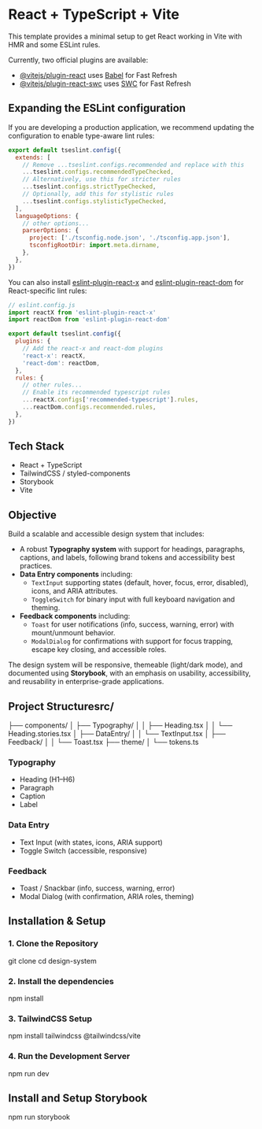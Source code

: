 # React + TypeScript + Vite

This template provides a minimal setup to get React working in Vite with HMR and some ESLint rules.

Currently, two official plugins are available:

- [@vitejs/plugin-react](https://github.com/vitejs/vite-plugin-react/blob/main/packages/plugin-react) uses [Babel](https://babeljs.io/) for Fast Refresh
- [@vitejs/plugin-react-swc](https://github.com/vitejs/vite-plugin-react/blob/main/packages/plugin-react-swc) uses [SWC](https://swc.rs/) for Fast Refresh

## Expanding the ESLint configuration

If you are developing a production application, we recommend updating the configuration to enable type-aware lint rules:

```js
export default tseslint.config({
  extends: [
    // Remove ...tseslint.configs.recommended and replace with this
    ...tseslint.configs.recommendedTypeChecked,
    // Alternatively, use this for stricter rules
    ...tseslint.configs.strictTypeChecked,
    // Optionally, add this for stylistic rules
    ...tseslint.configs.stylisticTypeChecked,
  ],
  languageOptions: {
    // other options...
    parserOptions: {
      project: ['./tsconfig.node.json', './tsconfig.app.json'],
      tsconfigRootDir: import.meta.dirname,
    },
  },
})
```

You can also install [eslint-plugin-react-x](https://github.com/Rel1cx/eslint-react/tree/main/packages/plugins/eslint-plugin-react-x) and [eslint-plugin-react-dom](https://github.com/Rel1cx/eslint-react/tree/main/packages/plugins/eslint-plugin-react-dom) for React-specific lint rules:

```js
// eslint.config.js
import reactX from 'eslint-plugin-react-x'
import reactDom from 'eslint-plugin-react-dom'

export default tseslint.config({
  plugins: {
    // Add the react-x and react-dom plugins
    'react-x': reactX,
    'react-dom': reactDom,
  },
  rules: {
    // other rules...
    // Enable its recommended typescript rules
    ...reactX.configs['recommended-typescript'].rules,
    ...reactDom.configs.recommended.rules,
  },
})
```





## Tech Stack
- React + TypeScript
- TailwindCSS / styled-components
- Storybook
- Vite

## Objective
Build a scalable and accessible design system that includes:

- A robust **Typography system** with support for headings, paragraphs, captions, and labels, following brand tokens and accessibility best practices.
- **Data Entry components** including:
  - `TextInput` supporting states (default, hover, focus, error, disabled), icons, and ARIA attributes.
  - `ToggleSwitch` for binary input with full keyboard navigation and theming.
- **Feedback components** including:
  - `Toast` for user notifications (info, success, warning, error) with mount/unmount behavior.
  - `ModalDialog` for confirmations with support for focus trapping, escape key closing, and accessible roles.

The design system will be responsive, themeable (light/dark mode), and documented using **Storybook**, with an emphasis on usability, accessibility, and reusability in enterprise-grade applications.


## Project Structuresrc/
├── components/
│   ├── Typography/
│   │   ├── Heading.tsx
│   │   └── Heading.stories.tsx
│   ├── DataEntry/
│   │   └── TextInput.tsx
│   ├── Feedback/
│   │   └── Toast.tsx
├── theme/
│   └── tokens.ts


### Typography
- Heading (H1–H6)
- Paragraph
- Caption
- Label

### Data Entry
- Text Input (with states, icons, ARIA support)
- Toggle Switch (accessible, responsive)

### Feedback
- Toast / Snackbar (info, success, warning, error)
- Modal Dialog (with confirmation, ARIA roles, theming)


## Installation & Setup

### 1. Clone the Repository

git clone 
cd design-system

### 2. Install the dependencies

npm install

### 3. TailwindCSS Setup

npm install tailwindcss @tailwindcss/vite

### 4. Run the Development Server

npm run dev

## Install and Setup Storybook

npm run storybook
